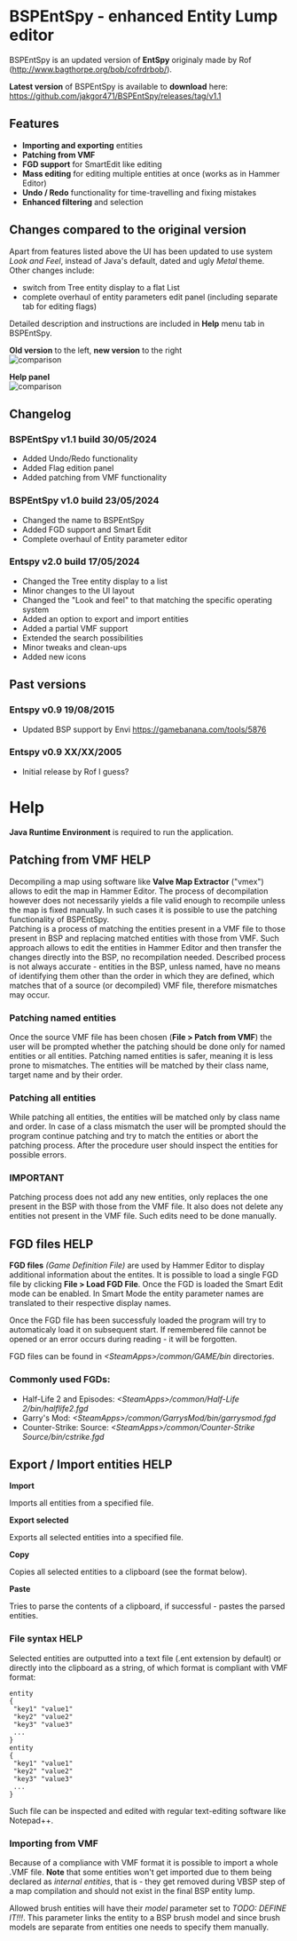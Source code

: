 # BSPEntSpy - enhanced Entity Lump editor
BSPEntSpy is an updated version of **EntSpy** originaly made by Rof (http://www.bagthorpe.org/bob/cofrdrbob/).  

**Latest version** of BSPEntSpy is available to **download** here: https://github.com/jakgor471/BSPEntSpy/releases/tag/v1.1

## Features
* **Importing and exporting** entities
* **Patching from VMF**
* **FGD support** for SmartEdit like editing
* **Mass editing** for editing multiple entities at once (works as in Hammer Editor)
* **Undo / Redo** functionality for time-travelling and fixing mistakes
* **Enhanced filtering** and selection

## Changes compared to the original version
Apart from features listed above the UI has been updated to use system
*Look and Feel*, instead of Java's default, dated and ugly *Metal* theme.  
Other changes include:
* switch from Tree entity display to a flat List
* complete overhaul of entity parameters edit panel (including separate tab for
editing flags)

Detailed description and instructions are included in **Help** menu tab in BSPEntSpy.

**Old version** to the left, **new version** to the right  
![comparison](https://github.com/jakgor471/BSPEntSpy/blob/main/images/image1.jpg?raw=true)

**Help panel**  
![comparison](https://github.com/jakgor471/BSPEntSpy/blob/main/images/image2.jpg?raw=true)

## Changelog
### BSPEntSpy v1.1 build 30/05/2024
* Added Undo/Redo functionality
* Added Flag edition panel
* Added patching from VMF functionality
### BSPEntSpy v1.0 build 23/05/2024
* Changed the name to BSPEntSpy
* Added FGD support and Smart Edit
* Complete overhaul of Entity parameter editor
### Entspy v2.0 build 17/05/2024
* Changed the Tree entity display to a list
* Minor changes to the UI layout
* Changed the "Look and feel" to that matching the specific operating system
* Added an option to export and import entities
* Added a partial VMF support
* Extended the search possibilities
* Minor tweaks and clean-ups
* Added new icons
## Past versions
### Entspy v0.9 19/08/2015
* Updated BSP support by Envi https://gamebanana.com/tools/5876

### Entspy v0.9 XX/XX/2005
* Initial release by Rof I guess?

# Help
**Java Runtime Environment** is required to run the application.

## Patching from VMF HELP
Decompiling a map using software like **Valve Map Extractor** ("vmex") allows to edit the map in Hammer Editor. The process of decompilation however
does not necessarily yields a file valid enough to recompile unless the map is fixed manually. In such cases it is possible to use the patching functionality 
of BSPEntSpy.  
Patching is a process of matching the entities present in a VMF file to those present in BSP and replacing matched entities with those from VMF. 
Such approach allows to edit the entities in Hammer Editor and then transfer the changes directly into the BSP, no recompilation needed. 
Described process is not always accurate - entities in the BSP, unless named, have no means of identifying them other than the order in which 
they are defined, which matches that of a source (or decompiled) VMF file, therefore mismatches may occur.  

### Patching named entities
Once the source VMF file has been chosen (**File &gt; Patch from VMF**) the user will be prompted whether the patching should be done only for named entities 
or all entities. Patching named entities is safer, meaning it is less prone to mismatches. The entities will be matched by their class name, target name and by their 
order.  

### Patching all entities
While patching all entities, the entities will be matched only by class name and order. In case of a class mismatch the user will be prompted should the program 
continue patching and try to match the entities or abort the patching process. After the procedure user should inspect the entities for possible errors.  

### IMPORTANT
Patching process does not add any new entities, only replaces the one present in the BSP with those from the VMF file. It also does not delete any entities not present 
in the VMF file. Such edits need to be done manually.

## FGD files HELP
**FGD files** *(Game Definition File)* are used by Hammer Editor to display additional information about the entites. 
It is possible to load a single FGD file by clicking **File &gt; Load FGD File**. Once the FGD is loaded the Smart Edit mode can be enabled. 
In Smart Mode the entity parameter names are translated to their respective display names.  

Once the FGD file has been successfuly loaded the program will try to automaticaly load it on subsequent start. If remembered file cannot be 
opened or an error occurs during reading - it will be forgotten.

FGD files can be found in *&lt;SteamApps&gt;/common/GAME/bin* directories.

### Commonly used FGDs:
* Half-Life 2 and Episodes: *&lt;SteamApps&gt;/common/Half-Life 2/bin/halflife2.fgd*
* Garry's Mod: *&lt;SteamApps&gt;/common/GarrysMod/bin/garrysmod.fgd*
* Counter-Strike: Source: *&lt;SteamApps&gt;/common/Counter-Strike Source/bin/cstrike.fgd*

## Export / Import entities HELP
**Import**

Imports all entities from a specified file.

**Export selected**

Exports all selected entities into a specified file.

**Copy**

Copies all selected entities to a clipboard (see the format below).

**Paste**

Tries to parse the contents of a clipboard, if successful - pastes the parsed entities.

### File syntax HELP
Selected entities are outputted into a text file (.ent extension by default) or directly into the clipboard as a string, of which format is compliant with VMF format:

    entity  
    {  
     "key1" "value1"  
     "key2" "value2"  
     "key3" "value3"  
     ...  
    }  
    entity  
    {  
     "key1" "value1"  
     "key2" "value2"  
     "key3" "value3"  
     ...  
    }

Such file can be inspected and edited with regular text-editing software like Notepad++.

### Importing from VMF
Because of a compliance with VMF format it is possible to import a whole .VMF file. **Note** that some entities won't get imported due to them being declared as _internal entities_, that is - they get removed during VBSP step of a map compilation and should not exist in the final BSP entity lump.

Allowed brush entities will have their _model_ parameter set to _TODO: DEFINE IT!!!_. This parameter links the entity to a BSP brush model and since brush models are separate from entities one needs to specify them manually.